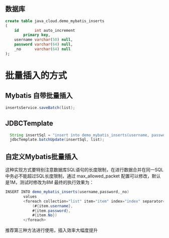## 数据库
```sql
create table java_cloud.demo_mybatis_inserts
(
    id       int auto_increment
        primary key,
    username varchar(50) null,
    password varchar(64) null,
    _no      varchar(64) null
);


```
# 批量插入的方式
## Mybatis 自带批量插入
```java
insertsService.saveBatch(list);
```
## JDBCTemplate
```java
  String insertSql = "insert into demo_mybatis_inserts(username, password, _no) values (?,?,?)";
  jdbcTemplate.batchUpdate(insertSql, list);
```
## 自定义Mybatis批量插入
这种实现方式要特别注意数据库SQL语句的长度限制，在进行数据合并在同一SQL中务必不能超过SQL长度限制，通过 max_allowed_packet 配置可以修改，默认是1M，测试时修改为8M
最终的执行效果为：
```java
INSERT INTO demo_mybatis_inserts(username,password,_no)
        values
        <foreach collection="list" item="item" index="index" separator=",">
            (#{item.username},
            #{item.password},
            #{item.No})
        </foreach>

```
推荐第三种方法进行使用，插入效率大幅度提升